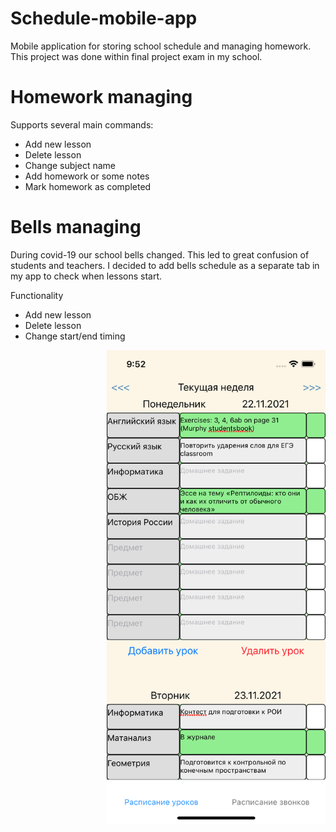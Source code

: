 # Schedule-mobile-app
Mobile application for storing school schedule and managing homework. This project was done within final project exam in my school.

# Homework managing
Supports several main commands:
- Add new lesson
- Delete lesson
- Change subject name
- Add homework or some notes
- Mark homework as completed

# Bells managing

During covid-19 our school bells changed. This led to great confusion of students and teachers. I decided to add bells schedule as a separate tab in my app to check when lessons start.

Functionality
- Add new lesson
- Delete lesson
- Change start/end timing

<img src="images/Homework.png" alt="homework" width="350" style="float: right; margin-left: 100px; margin-bottom: 5px;"/>
